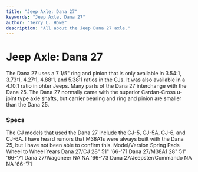 ```yaml
---
title: "Jeep Axle: Dana 27"
keywords: "Jeep Axle, Dana 27"
author: "Terry L. Howe"
description: "All about the Jeep Dana 27 axle."
---
```


# Jeep Axle: Dana 27
The Dana 27 uses a 7 1/5" ring and pinion that is only available in
3.54:1, 3.73:1, 4.27:1, 4.88:1, and 5.38:1 ratios in the CJs.  It
was also available in a 4.10:1 ratio in ohter Jeeps.  Many parts
of the Dana 27 interchange with the Dana 25.  The Dana 27 normally came
with the superior Cardan-Cross u-joint type axle shafts, but carrier bearing
and ring and pinion are smaller than the Dana 25.
### Specs
The CJ models that used the Dana 27 include the CJ-5, CJ-5A, CJ-6,
and CJ-6A.  I have heard rumors that M38A1s were always built with
the Dana 25, but I have not been able to confirm this.
Model/Version Spring Pads Wheel to Wheel Years
Dana 27/CJ 28" 51" '66-'71
Dana 27/M38A1 28" 51" '66-'71
Dana 27/Wagoneer NA NA '66-'73
Dana 27/Jeepster/Commando NA NA '66-'71